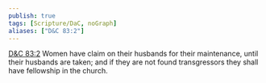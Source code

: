 ```yaml
---
publish: true
tags: [Scripture/DaC, noGraph]
aliases: ["D&C 83:2"]
---
```

[D&C 83:2](https://churchofjesuschrist.org/study/scriptures/dc-testament/dc/83?lang=eng&id=p2#p2) Women have claim on their husbands for their maintenance, until their husbands are taken; and if they are not found transgressors they shall have fellowship in the church.
